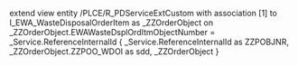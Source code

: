 extend view entity /PLCE/R_PDServiceExtCustom with
association [1] to I_EWA_WasteDisposalOrderItem as _ZZOrderObject on _ZZOrderObject.EWAWasteDsplOrdItmObjectNumber = _Service.ReferenceInternalId
{
_Service.ReferenceInternalId as ZZPOBJNR,
_ZZOrderObject.ZZPOO_WDOI as sdd,
_ZZOrderObject
}
